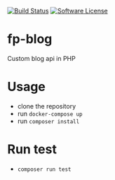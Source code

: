 [![Build Status](https://travis-ci.com/masterfermin02/fp-blog.svg?branch=master)](https://travis-ci.org/masterfermin02/fp-blog)
[![Software License](https://img.shields.io/badge/license-MIT-brightgreen.svg?style=flat-square)](LICENSE.txt)
# fp-blog
Custom blog api in PHP

# Usage
- clone the repository
- run `docker-compose up`
- run  `composer install`

# Run test
- `composer run test`
